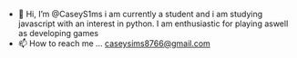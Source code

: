 - 👋 Hi, I’m @CaseyS1ms i am currently a student and i am studying javascript with an interest in python. I am enthusiastic for playing aswell as developing games
- 📫 How to reach me ... caseysims8766@gmail.com


<!---
CaseyS1ms/CaseyS1ms is a ✨ special ✨ repository because its `README.md` (this file) appears on your GitHub profile.
You can click the Preview link to take a look at your changes.
--->
